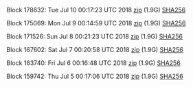 Block 178632: Tue Jul 10 00:17:23 UTC 2018 [zip](https://dash-bootstrap.ams3.digitaloceanspaces.com/testnet/2018-07-10/bootstrap.dat.zip) (1.9G) [SHA256](https://dash-bootstrap.ams3.digitaloceanspaces.com/testnet/2018-07-10/sha256.txt)

Block 175069: Mon Jul  9 00:14:59 UTC 2018 [zip](https://dash-bootstrap.ams3.digitaloceanspaces.com/testnet/2018-07-09/bootstrap.dat.zip) (1.9G) [SHA256](https://dash-bootstrap.ams3.digitaloceanspaces.com/testnet/2018-07-09/sha256.txt)

Block 171526: Sun Jul  8 00:21:23 UTC 2018 [zip](https://dash-bootstrap.ams3.digitaloceanspaces.com/testnet/2018-07-08/bootstrap.dat.zip) (1.9G) [SHA256](https://dash-bootstrap.ams3.digitaloceanspaces.com/testnet/2018-07-08/sha256.txt)

Block 167602: Sat Jul  7 00:20:58 UTC 2018 [zip](https://dash-bootstrap.ams3.digitaloceanspaces.com/testnet/2018-07-07/bootstrap.dat.zip) (1.9G) [SHA256](https://dash-bootstrap.ams3.digitaloceanspaces.com/testnet/2018-07-07/sha256.txt)

Block 163740: Fri Jul  6 00:16:48 UTC 2018 [zip](https://dash-bootstrap.ams3.digitaloceanspaces.com/testnet/2018-07-06/bootstrap.dat.zip) (1.9G) [SHA256](https://dash-bootstrap.ams3.digitaloceanspaces.com/testnet/2018-07-06/sha256.txt)

Block 159742: Thu Jul  5 00:17:06 UTC 2018 [zip](https://dash-bootstrap.ams3.digitaloceanspaces.com/testnet/2018-07-05/bootstrap.dat.zip) (1.9G) [SHA256](https://dash-bootstrap.ams3.digitaloceanspaces.com/testnet/2018-07-05/sha256.txt)
